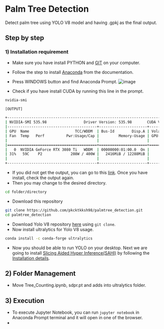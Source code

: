 # Palm Tree Detection
Detect palm tree using YOLO V8 model and having .gpkj as the final output.

## Step by step

### 1) Installation requirement
* Make sure you have install PYTHON and [GIT](https://git-scm.com/downloads) on your computer.
* Follow the step to install [Anaconda](https://docs.anaconda.com/free/anaconda/install/windows/) from the documentation.
* Press WINDOWS button and find Anaconda Prompt.
  ![image](https://github.com/pkcktkksh98/palmtree_detection/assets/71068962/f2b1fa0c-6222-4aea-98bb-ee6dd488298b)
  
* Check if you have install CUDA by running this line in the prompt.

```bash
nvidia-smi
```

```bash
[OUTPUT]

+---------------------------------------------------------------------------------------+
| NVIDIA-SMI 535.98                 Driver Version: 535.98       CUDA Version: 12.2     |
|-----------------------------------------+----------------------+----------------------+
| GPU  Name                     TCC/WDDM  | Bus-Id        Disp.A | Volatile Uncorr. ECC |
| Fan  Temp   Perf          Pwr:Usage/Cap |         Memory-Usage | GPU-Util  Compute M. |
|                                         |                      |               MIG M. |
|=========================================+======================+======================|
|   0  NVIDIA GeForce RTX 3080 Ti   WDDM  | 00000000:01:00.0  On |                  N/A |
| 31%   59C    P2             208W / 400W |   2416MiB / 12288MiB |     54%      Default |
|                                         |                      |                  N/A |
+-----------------------------------------+----------------------+----------------------+
```
* If you did not get the output, you can go to this [link](https://developer.nvidia.com/cuda-downloads?target_os=Windows&target_arch=x86_64&target_version=11&target_type=exe_local). Once you have install, check the output again.
* Then you may change to the desired directory.

```bash
cd folder/directory
```
* Download this repository
```bash
git clone https://github.com/pkcktkksh98/palmtree_detection.git
cd palmtree_detection
```

* Download Yolo V8 repository [here](https://github.com/ultralytics/ultralytics.git) using `git clone`.
* Now install ultralytics for Yolo V8 usage.

```bash
conda install -c conda-forge ultralytics
```

* Now you should be able to run YOLO on your desktop. Next we are going to install [Slicing Aided Hyper Inference(SAHI)](https://github.com/obss/sahi) by following the [Installation details](https://github.com/obss/sahi#installation).

## 2) Folder Management

* Move Tree_Counting.ipynb, sdpr.pt and adds into ultralytics folder.

## 3) Execution
* To execute Jupyter Notebook, you can run `jupyter notebook` in Anaconda Prompt terminal and it will open in one of the browser.
* 
  


